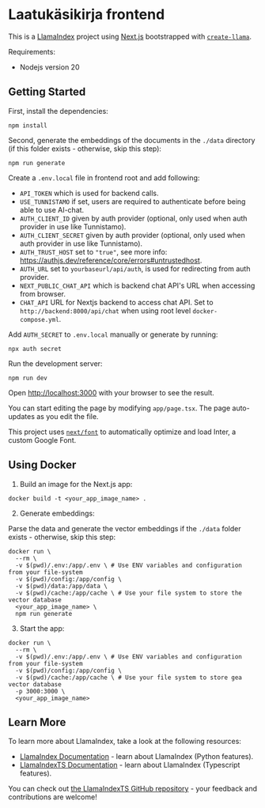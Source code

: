 # Laatukäsikirja frontend

This is a [LlamaIndex](https://www.llamaindex.ai/) project using [Next.js](https://nextjs.org/) bootstrapped with [`create-llama`](https://github.com/run-llama/LlamaIndexTS/tree/main/packages/create-llama).

Requirements:

- Nodejs version 20

## Getting Started

First, install the dependencies:

```
npm install
```

Second, generate the embeddings of the documents in the `./data` directory (if this folder exists - otherwise, skip this step):

```
npm run generate
```

Create a `.env.local` file in frontend root and add following:

- `API_TOKEN` which is used for backend calls.
- `USE_TUNNISTAMO` if set, users are required to authenticate before being able to use AI-chat.
- `AUTH_CLIENT_ID` given by auth provider (optional, only used when auth provider in use like Tunnistamo).
- `AUTH_CLIENT_SECRET` given by auth provider (optional, only used when auth provider in use like Tunnistamo).
- `AUTH_TRUST_HOST` set to `"true"`, see more info: <https://authjs.dev/reference/core/errors#untrustedhost>.
- `AUTH_URL` set to `yourbaseurl/api/auth`, is used for redirecting from auth provider.
- `NEXT_PUBLIC_CHAT_API` which is backend chat API's URL when accessing from browser.
- `CHAT_API` URL for Nextjs backend to access chat API. Set to `http://backend:8000/api/chat` when using root level `docker-compose.yml`.

Add `AUTH_SECRET` to `.env.local` manually or generate by running:

```
npx auth secret
```

Run the development server:

```
npm run dev
```

Open [http://localhost:3000](http://localhost:3000) with your browser to see the result.

You can start editing the page by modifying `app/page.tsx`. The page auto-updates as you edit the file.

This project uses [`next/font`](https://nextjs.org/docs/basic-features/font-optimization) to automatically optimize and load Inter, a custom Google Font.

## Using Docker

1. Build an image for the Next.js app:

```
docker build -t <your_app_image_name> .
```

2. Generate embeddings:

Parse the data and generate the vector embeddings if the `./data` folder exists - otherwise, skip this step:

```
docker run \
  --rm \
  -v $(pwd)/.env:/app/.env \ # Use ENV variables and configuration from your file-system
  -v $(pwd)/config:/app/config \
  -v $(pwd)/data:/app/data \
  -v $(pwd)/cache:/app/cache \ # Use your file system to store the vector database
  <your_app_image_name> \
  npm run generate
```

3. Start the app:

```
docker run \
  --rm \
  -v $(pwd)/.env:/app/.env \ # Use ENV variables and configuration from your file-system
  -v $(pwd)/config:/app/config \
  -v $(pwd)/cache:/app/cache \ # Use your file system to store gea vector database
  -p 3000:3000 \
  <your_app_image_name>
```

## Learn More

To learn more about LlamaIndex, take a look at the following resources:

- [LlamaIndex Documentation](https://docs.llamaindex.ai) - learn about LlamaIndex (Python features).
- [LlamaIndexTS Documentation](https://ts.llamaindex.ai) - learn about LlamaIndex (Typescript features).

You can check out [the LlamaIndexTS GitHub repository](https://github.com/run-llama/LlamaIndexTS) - your feedback and contributions are welcome!
